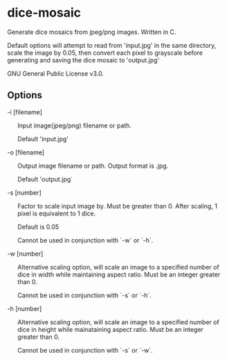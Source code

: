 # dice-mosaic
Generate dice mosaics from jpeg/png images. Written in C.

Default options will attempt to read from 'input.jpg' in the same directory, scale the image by 0.05, then convert each pixel to grayscale before generating and saving the dice mosaic to 'output.jpg'

GNU General Public License v3.0.

Options
---
-i [filename]
<ul>
Input image(jpeg/png) filename or path.
</ul><ul>
Default 'input.jpg'
</ul>

-o [filename]
<ul>
Output image filename or path. Output format is .jpg.
</ul><ul>
Default 'output.jpg`
</ul>
-s [number]
<ul>
Factor to scale input image by. Must be greater than 0. After scaling, 1 pixel is equivalent to 1 dice.
</ul><ul>
Default is 0.05
</ul><ul>              
Cannot be used in conjunction with `-w` or `-h`.
</ul>
-w [number]
<ul>
Alternative scaling option, will scale an image to a specified number of dice in width while maintaining aspect ratio. Must be an integer greater than 0.
</ul><ul>
Cannot be used in conjunction with `-s` or `-h`.
</ul>
-h [number]
<ul>
Alternative scaling option, will scale an image to a specified number of dice in height while mainataining aspect ratio. Must be an integer greater than 0.
</ul><ul>
Cannot be used in conjunction with `-s` or `-w`.
</ul>